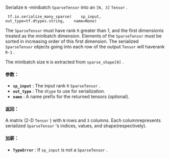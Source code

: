 Serialize  `N` -minibatch  `SparseTensor`  into an  `[N, 3]`   `Tensor` .

```
 tf.io.serialize_many_sparse(    sp_input,    out_type=tf.dtypes.string,    name=None) 
```

The  `SparseTensor`  must have rank  `R`  greater than 1, and the first dimensionis treated as the minibatch dimension.  Elements of the  `SparseTensor` must be sorted in increasing order of this first dimension.  The serialized `SparseTensor`  objects going into each row of the output  `Tensor`  will haverank  `R-1` .

The minibatch size  `N`  is extracted from  `sparse_shape[0]` .

#### 参数：
- **`sp_input`** : The input rank  `R`   `SparseTensor` .
- **`out_type`** : The  `dtype`  to use for serialization.
- **`name`** : A name prefix for the returned tensors (optional).


#### 返回：
A matrix (2-D  `Tensor` ) with  `N`  rows and  `3`  columns. Each columnrepresents serialized  `SparseTensor` 's indices, values, and shape(respectively).

#### 加薪：
- **`TypeError`** : If  `sp_input`  is not a  `SparseTensor` .
